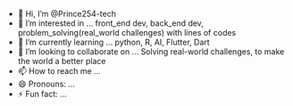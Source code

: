 - 👋 Hi, I’m @Prince254-tech
- 👀 I’m interested in ... front_end dev, back_end dev, problem_solving(real_world challenges) with lines of codes
- 🌱 I’m currently learning ... python, R, AI, Flutter, Dart
- 💞️ I’m looking to collaborate on ... Solving real-world challenges, to make the world a better place
- 📫 How to reach me ...
- 😄 Pronouns: ...
- ⚡ Fun fact: ...

<!---
Prince254-tech/Prince254-tech is a ✨ special ✨ repository because its `README.md` (this file) appears on your GitHub profile.
You can click the Preview link to take a look at your changes.
--->
